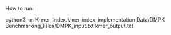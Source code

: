 How to run:

python3 -m K-mer_Index.kmer_index_implementation Data/DMPK Benchmarking_Files/DMPK_input.txt kmer_output.txt